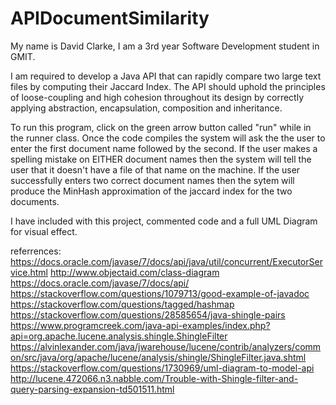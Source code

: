 # APIDocumentSimilarity

My name is David Clarke, I am a 3rd year Software Development student in GMIT.

I am required to develop a Java API that can rapidly compare two large text files by computing their Jaccard Index. The API should uphold the principles of loose-coupling and high cohesion throughout its design by correctly applying abstraction, encapsulation, composition and inheritance.

To run this program, click on the green arrow button called "run" while in the runner class. Once the code compiles the system will ask the the user to enter the first document name followed by the second. If the user makes a spelling mistake on EITHER document names then the system will tell the user that it doesn't have a file of that name on the machine. If the user successfully enters two correct document names then the sytem will produce the MinHash approximation of the jaccard index for the two documents.

I have included with this project, commented code and a full UML Diagram for visual effect.





referrences: 
https://docs.oracle.com/javase/7/docs/api/java/util/concurrent/ExecutorService.html
http://www.objectaid.com/class-diagram
https://docs.oracle.com/javase/7/docs/api/
https://stackoverflow.com/questions/1079713/good-example-of-javadoc
https://stackoverflow.com/questions/tagged/hashmap
https://stackoverflow.com/questions/28585654/java-shingle-pairs
https://www.programcreek.com/java-api-examples/index.php?api=org.apache.lucene.analysis.shingle.ShingleFilter
https://alvinlexander.com/java/jwarehouse/lucene/contrib/analyzers/common/src/java/org/apache/lucene/analysis/shingle/ShingleFilter.java.shtml
https://stackoverflow.com/questions/1730969/uml-diagram-to-model-api
http://lucene.472066.n3.nabble.com/Trouble-with-Shingle-filter-and-query-parsing-expansion-td501511.html
